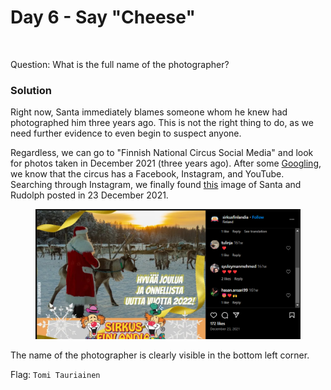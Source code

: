 # Day 6 - Say "Cheese"

<figure><img src="../../../.gitbook/assets/day6.png" alt="" width="375"><figcaption></figcaption></figure>

Question: What is the full name of the photographer?

### Solution

Right now, Santa immediately blames someone whom he knew had photographed him three years ago. This is not the right thing to do, as we need further evidence to even begin to suspect anyone.&#x20;

Regardless, we can go to "Finnish National Circus Social Media" and look for photos taken in December 2021 (three years ago). After some [Googling](https://sirkusfinlandia.fi/en/home/), we know that the circus has a Facebook, Instagram, and YouTube. Searching through Instagram, we finally found [this](https://www.instagram.com/p/CX08mh9NtnA/) image of Santa and Rudolph posted in 23 December 2021.

<figure><img src="../../../.gitbook/assets/image (7) (1) (1) (1) (1).png" alt=""><figcaption></figcaption></figure>

The name of the photographer is clearly visible in the bottom left corner.

Flag: `Tomi Tauriainen`

